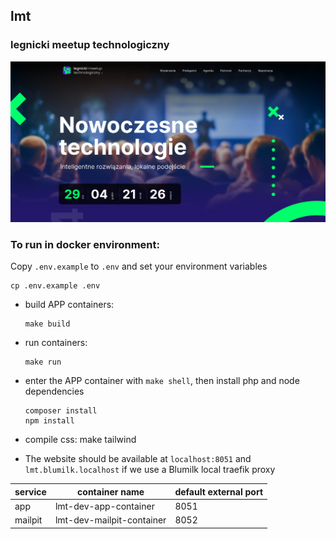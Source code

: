 ## lmt
### legnicki meetup technologiczny

![./screenshot.png](./screenshot.png)

### To run in docker environment:
Copy `.env.example` to `.env` and set your environment variables

    cp .env.example .env

- build APP containers:

      make build

- run containers:

      make run

- enter the APP container with `make shell`, then install php and node dependencies

      composer install
      npm install
      
- compile css:
      make tailwind

- The website should be available at `localhost:8051` and `lmt.blumilk.localhost` if we use a Blumilk local traefik proxy

| service           | container name            | default external port |
|-------------------|---------------------------|-----------------------|
| app               | lmt-dev-app-container     | 8051                  |
| mailpit           | lmt-dev-mailpit-container | 8052                  |
